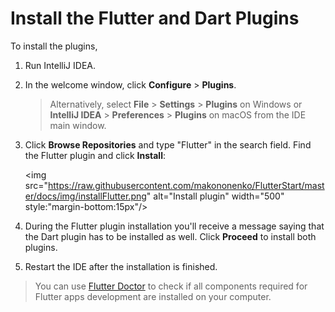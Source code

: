 # Install the Flutter and Dart Plugins
To install the plugins,

1. Run IntelliJ IDEA.
1. In the welcome window, click **Configure** > **Plugins**.

	> Alternatively, select **File** > **Settings** > **Plugins** on Windows  or **IntelliJ IDEA** > **Preferences** > **Plugins** on macOS from the IDE main window.

1. Click **Browse Repositories** and type "Flutter" in the search field. Find the Flutter plugin and click **Install**:

    <img src="https://raw.githubusercontent.com/makononenko/FlutterStart/master/docs/img/installFlutter.png" alt="Install plugin" width="500" style:"margin-bottom:15px"/>

1. During the Flutter plugin installation you'll receive a message saying that the Dart plugin has to be installed as well. Click **Proceed** to install both plugins.
2. Restart the IDE after the installation is finished.

> You can use [Flutter Doctor](flutter_doctor.md) to check if all components required for Flutter apps development are installed on your computer.
